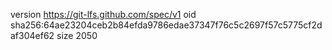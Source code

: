 version https://git-lfs.github.com/spec/v1
oid sha256:64ae23204ceb2b84efda9786edae37347f76c5c2697f57c5775cf2daf304ef62
size 2050
